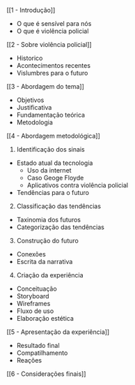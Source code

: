 [[1 - Introdução]]
- O que é sensível para nós
- O que é violência policial

[[2 - Sobre violência policial]]
- Historico
- Acontecimentos recentes
- Vislumbres para o futuro
	
[[3 - Abordagem do tema]]
- Objetivos
- Justificativa
- Fundamentação teórica
- Metodologia
	
[[4 - Abordagem metodológica]]
 1. Identificação dos sinais
- Estado atual da tecnologia
	- Uso da internet
	- Caso Geoge Floyde
	- Aplicativos contra violência policial
- Tendências para o futuro

2. Classificação das tendências
- Taxinomia dos futuros
- Categorização das tendências

3. Construção do futuro
- Conexões
- Escrita da narrativa

4. Criação da experiência
- Conceituação
- Storyboard 
- Wireframes
- Fluxo de uso
- Elaboração estética

[[5 - Apresentação da experiência]]
- Resultado final
- Compatilhamento
- Reações 

[[6 - Considerações finais]]